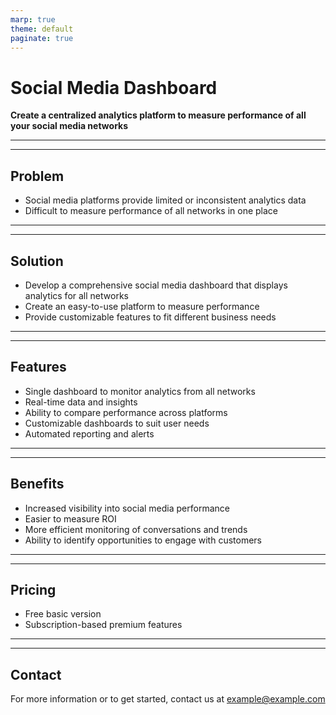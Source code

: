 ```yaml
---
marp: true
theme: default
paginate: true
---
```

# Social Media Dashboard 

**Create a centralized analytics platform to measure performance of all your social media networks**

--- 
---
## Problem 

- Social media platforms provide limited or inconsistent analytics data
- Difficult to measure performance of all networks in one place

--- 
---
## Solution 

- Develop a comprehensive social media dashboard that displays analytics for all networks
- Create an easy-to-use platform to measure performance
- Provide customizable features to fit different business needs

--- 
---
## Features 

- Single dashboard to monitor analytics from all networks 
- Real-time data and insights 
- Ability to compare performance across platforms 
- Customizable dashboards to suit user needs 
- Automated reporting and alerts 

--- 
---
## Benefits 

- Increased visibility into social media performance
- Easier to measure ROI 
- More efficient monitoring of conversations and trends 
- Ability to identify opportunities to engage with customers 

--- 
---
## Pricing 

- Free basic version 
- Subscription-based premium features 

--- 
---
## Contact 

For more information or to get started, contact us at [example@example.com](example@example.com)
  
